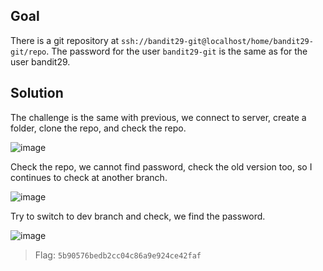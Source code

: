 ## Goal
There is a git repository at `ssh://bandit29-git@localhost/home/bandit29-git/repo`. The password for the user `bandit29-git` is the same as for the user bandit29.

## Solution
The challenge is the same with previous, we connect to server, create a folder, clone the repo, and check the repo.  

![image](https://user-images.githubusercontent.com/44528004/136643091-faa37ce1-8645-4192-9be5-4b90a129af14.png)  

Check the repo, we cannot find password, check the old version too, so I continues to check at another branch.  

![image](https://user-images.githubusercontent.com/44528004/136643100-b2ac080a-a8f7-4cf4-8623-08fc56a3e807.png)  

Try to switch to dev branch and check, we find the password.  

![image](https://user-images.githubusercontent.com/44528004/136643103-6cf4a244-3443-4491-8a38-05bd84f23323.png)

> Flag: `5b90576bedb2cc04c86a9e924ce42faf`



